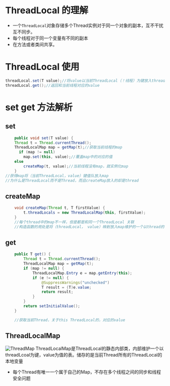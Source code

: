 # ThreadLocal 的理解
- 一个`ThreadLocal`对象存储多个Thread实例对于同一个对象的副本，互不干扰互不同步。
- 每个线程对于同一个变量有不同的副本
- 在方法或者类间共享。

# ThreadLocal 使用
```java
threadLocal.set(T value);//将value以当前ThreadLocal（！线程）为键放入threadLocalMap中
threadLocal.get();//返回和当前线程对应的value
```
# set get 方法解析
## set
```java
    public void set(T value) {
    Thread t = Thread.currentThread();
    ThreadLocalMap map = getMap(t);//获取当前线程的map
      if (map != null)
        map.set(this, value);//覆盖map中的对应的值
    else
        createMap(t, value);//当前线程没有map，就实例化map
    }
//获得map将（当前ThreadLocal，value）键值队放入map
//为什么是ThreadLocal而不是Thread，而且createMap放入的却是thread
```
## createMap

```java
    void createMap(Thread t, T firstValue) {
        t.threadLocals = new ThreadLocalMap(this, firstValue);
    }
    //每个thread中的map不一样，但是都是和同一个ThreadLocal 关联
    //构造函数的用处是将（threadLocal， value）映射放入map维护的一个以thread的哈希值为索引的Entry（threadLocal，value）数组中
```


## get

```java
    public T get() {
        Thread t = Thread.currentThread();
        ThreadLocalMap map = getMap(t);
        if (map != null) {
            ThreadLocalMap.Entry e = map.getEntry(this);
            if (e != null) {
                @SuppressWarnings("unchecked")
                T result = (T)e.value;
                return result;
            }
        }
        return setInitialValue();
    }

    //获取当前Thread，关于this ThreadLocal的，对应的value
```
## ThreadLocalMap
![ThreadMap](http://www.jasongj.com/img/java/threadlocal/ThreadMap.png)
ThreadLocalMap是ThreadLocal的静态内部类，内部维护一个以threadLcoal为键，value为值的表。储存的是当前Thread所有的ThreadLocal的本地变量
- 每个Thread有唯一一个属于自己的Map，不存在多个线程之间的同步和线程安全问题